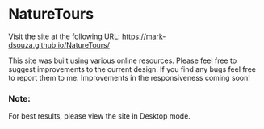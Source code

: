 # NatureTours
Visit the site at the following URL: https://mark-dsouza.github.io/NatureTours/

This site was built using various online resources. Please feel free to suggest improvements to the current design. If you find any bugs feel free to report them to me. Improvements in the responsiveness coming soon! 
### Note: 
For best results, please view the site in Desktop mode.
